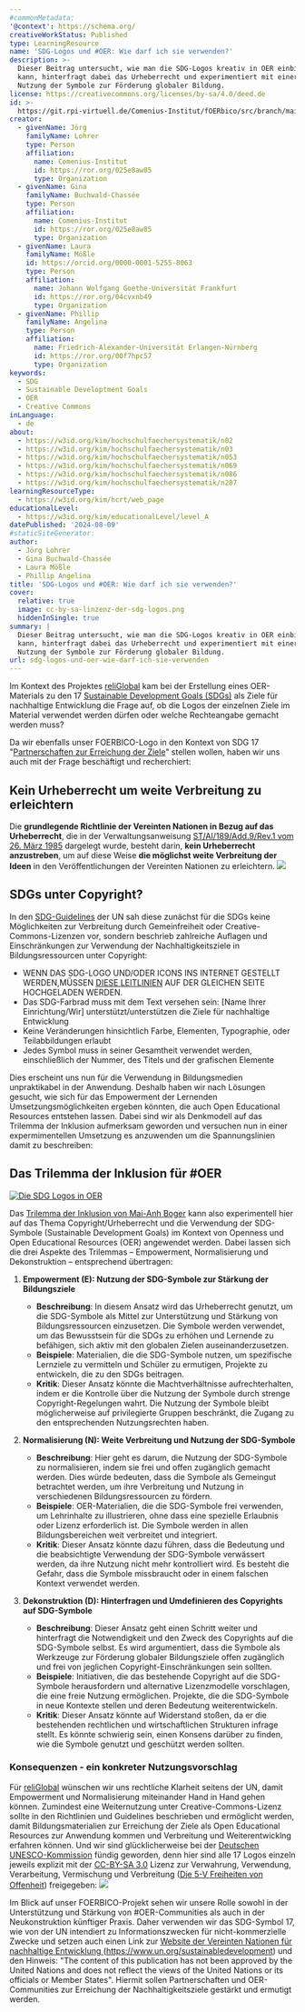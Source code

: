```yaml
---
#commonMetadata:
'@context': https://schema.org/
creativeWorkStatus: Published
type: LearningResource
name: 'SDG-Logos und #OER: Wie darf ich sie verwenden?'
description: >-
  Dieser Beitrag untersucht, wie man die SDG-Logos kreativ in OER einbinden
  kann, hinterfragt dabei das Urheberrecht und experimentiert mit einer freieren
  Nutzung der Symbole zur Förderung globaler Bildung.
license: https://creativecommons.org/licenses/by-sa/4.0/deed.de
id: >-
  https://git.rpi-virtuell.de/Comenius-Institut/fOERbico/src/branch/main/Blog/sdg-logos.md
creator:
  - givenName: Jörg
    familyName: Lohrer
    type: Person
    affiliation:
      name: Comenius-Institut
      id: https://ror.org/025e8aw85
      type: Organization
  - givenName: Gina
    familyName: Buchwald-Chassée
    type: Person
    affiliation:
      name: Comenius-Institut
      id: https://ror.org/025e8aw85
      type: Organization
  - givenName: Laura
    familyName: Mößle
    id: https://orcid.org/0000-0001-5255-8063
    type: Person
    affiliation:
      name: Johann Wolfgang Goethe-Universität Frankfurt
      id: https://ror.org/04cvxnb49
      type: Organization
  - givenName: Phillip
    familyName: Angelina
    type: Person
    affiliation:
      name: Friedrich-Alexander-Universität Erlangen-Nürnberg
      id: https://ror.org/00f7hpc57
      type: Organization
keywords:
  - SDG
  - Sustainable Developtment Goals
  - OER
  - Creative Commons
inLanguage:
  - de
about:
  - https://w3id.org/kim/hochschulfaechersystematik/n02
  - https://w3id.org/kim/hochschulfaechersystematik/n03
  - https://w3id.org/kim/hochschulfaechersystematik/n053
  - https://w3id.org/kim/hochschulfaechersystematik/n069
  - https://w3id.org/kim/hochschulfaechersystematik/n086
  - https://w3id.org/kim/hochschulfaechersystematik/n287
learningResourceType:
  - https://w3id.org/kim/hcrt/web_page
educationalLevel:
  - https://w3id.org/kim/educationalLevel/level_A
datePublished: '2024-08-09'
#staticSiteGenerator:
author:
  - Jörg Lohrer
  - Gina Buchwald-Chassée
  - Laura Mößle
  - Phillip Angelina
title: 'SDG-Logos und #OER: Wie darf ich sie verwenden?'
cover:
  relative: true
  image: cc-by-sa-linzenz-der-sdg-logos.png
  hiddenInSingle: true
summary: |
  Dieser Beitrag untersucht, wie man die SDG-Logos kreativ in OER einbinden
  kann, hinterfragt dabei das Urheberrecht und experimentiert mit einer freieren
  Nutzung der Symbole zur Förderung globaler Bildung.
url: sdg-logos-und-oer-wie-darf-ich-sie-verwenden
---
```


Im Kontext des Projektes [reliGlobal](https://religlobal.org/) kam bei der Erstellung eines OER-Materials zu den 17 [Sustainable Development Goals (SDGs)](https://sdgs.un.org/goals) als Ziele für nachhaltige Entwicklung die Frage auf, ob die Logos der einzelnen Ziele im Material verwendet werden dürfen oder welche Rechteangabe gemacht werden muss?

Da wir ebenfalls unser FOERBICO-Logo in den Kontext von SDG 17 "[Partnerschaften zur Erreichung der Ziele](https://17ziele.de/ziele/17.html)" stellen wollen, haben wir uns auch mit der Frage beschäftigt und recherchiert: 

## Kein Urheberrecht um weite Verbreitung zu erleichtern
Die **grundlegende Richtlinie der Vereinten Nationen in Bezug auf das Urheberrecht**, die in der Verwaltungsanweisung [ST/AI/189/Add.9/Rev.1 vom 26. März 1985](https://en.wikisource.org/wiki/Administrative_Instruction_ST/AI/189/Add.9/Rev.1) dargelegt wurde, besteht darin, **kein Urheberrecht anzustreben**, um auf diese Weise **die möglichst weite Verbreitung der Ideen** in den Veröffentlichungen der Vereinten Nationen zu erleichtern.
![](uno-urheberrecht-grundprinzipien.png)

## SDGs unter Copyright?
In den [SDG-Guidelines](https://www.un.org/sustainabledevelopment/wp-content/uploads/2019/01/SDG_Guidelines_AUG_2019_Final.pdf) der UN sah diese zunächst für die SDGs keine Möglichkeiten zur Verbreitung durch Gemeinfreiheit oder Creative-Commons-Lizenzen vor, sondern beschrieb zahlreiche Auflagen und Einschränkungen zur Verwendung der Nachhaltigkeitsziele in Bildungsressourcen unter Copyright:
- WENN DAS SDG-LOGO UND/ODER ICONS INS INTERNET GESTELLT WERDEN,MÜSSEN [DIESE LEITLINIEN](https://www.un.org/sustainabledevelopment/wp-content/uploads/2019/01/SDG_Guidelines_AUG_2019_Final.pdf) AUF DER GLEICHEN SEITE HOCHGELADEN WERDEN.
- Das SDG-Farbrad muss mit dem Text versehen sein: [Name Ihrer Einrichtung/Wir] unterstützt/unterstützen die Ziele für nachhaltige Entwicklung
- Keine Veränderungen hinsichtlich Farbe, Elementen, Typographie, oder Teilabbildungen erlaubt
- Jedes Symbol muss in seiner Gesamtheit verwendet werden, einschließlich der Nummer, des Titels und der grafischen Elemente

Dies erscheint uns nun für die Verwendung in Bildungsmedien unpraktikabel in der Anwendung. Deshalb haben wir nach Lösungen gesucht, wie sich für das Empowerment der Lernenden Umsetzungsmöglichkeiten ergeben könnten, die auch Open Educational Resources entstehen lassen.
Dabei sind wir als Denkmodell auf das Trilemma der Inklusion aufmerksam geworden und versuchen nun in einer expermimentellen Umsetzung es anzuwenden um die Spannungslinien damit zu beschreiben:

## Das Trilemma der Inklusion für #OER

[![Die SDG Logos in OER](SDG-inklusion-OER-Video_Vorschau.png)](SDG-inklusion-OER-Video.mp4)

Das [Trilemma der Inklusion von Mai-Anh Boger](https://www.inklusion-online.net/index.php/inklusion-online/article/view/413/317) kann also experimentell hier auf das Thema Copyright/Urheberrecht und die Verwendung der SDG-Symbole (Sustainable Development Goals) im Kontext von Openness und Open Educational Resources (OER) angewendet werden. Dabei lassen sich die drei Aspekte des Trilemmas – Empowerment, Normalisierung und Dekonstruktion – entsprechend übertragen:

1. **Empowerment (E): Nutzung der SDG-Symbole zur Stärkung der Bildungsziele**
    - **Beschreibung**: In diesem Ansatz wird das Urheberrecht genutzt, um die SDG-Symbole als Mittel zur Unterstützung und Stärkung von Bildungsressourcen einzusetzen. Die Symbole werden verwendet, um das Bewusstsein für die SDGs zu erhöhen und Lernende zu befähigen, sich aktiv mit den globalen Zielen auseinanderzusetzen.
    - **Beispiele**: Materialien, die die SDG-Symbole nutzen, um spezifische Lernziele zu vermitteln und Schüler zu ermutigen, Projekte zu entwickeln, die zu den SDGs beitragen.
    - **Kritik**: Dieser Ansatz könnte die Machtverhältnisse aufrechterhalten, indem er die Kontrolle über die Nutzung der Symbole durch strenge Copyright-Regelungen wahrt. Die Nutzung der Symbole bleibt möglicherweise auf privilegierte Gruppen beschränkt, die Zugang zu den entsprechenden Nutzungsrechten haben.

2. **Normalisierung (N): Weite Verbreitung und Nutzung der SDG-Symbole**
    - **Beschreibung**: Hier geht es darum, die Nutzung der SDG-Symbole zu normalisieren, indem sie frei und offen zugänglich gemacht werden. Dies würde bedeuten, dass die Symbole als Gemeingut betrachtet werden, um ihre Verbreitung und Nutzung in verschiedenen Bildungsressourcen zu fördern.
    - **Beispiele**: OER-Materialien, die die SDG-Symbole frei verwenden, um Lehrinhalte zu illustrieren, ohne dass eine spezielle Erlaubnis oder Lizenz erforderlich ist. Die Symbole werden in allen Bildungsbereichen weit verbreitet und integriert.
    - **Kritik**: Dieser Ansatz könnte dazu führen, dass die Bedeutung und die beabsichtigte Verwendung der SDG-Symbole verwässert werden, da ihre Nutzung nicht mehr kontrolliert wird. Es besteht die Gefahr, dass die Symbole missbraucht oder in einem falschen Kontext verwendet werden.

3. **Dekonstruktion (D): Hinterfragen und Umdefinieren des Copyrights auf SDG-Symbole**
    - **Beschreibung**: Dieser Ansatz geht einen Schritt weiter und hinterfragt die Notwendigkeit und den Zweck des Copyrights auf die SDG-Symbole selbst. Es wird argumentiert, dass die Symbole als Werkzeuge zur Förderung globaler Bildungsziele offen zugänglich und frei von jeglichen Copyright-Einschränkungen sein sollten.
    - **Beispiele**: Initiativen, die das bestehende Copyright auf die SDG-Symbole herausfordern und alternative Lizenzmodelle vorschlagen, die eine freie Nutzung ermöglichen. Projekte, die die SDG-Symbole in neue Kontexte stellen und deren Bedeutung weiterentwickeln.
    - **Kritik**: Dieser Ansatz könnte auf Widerstand stoßen, da er die bestehenden rechtlichen und wirtschaftlichen Strukturen infrage stellt. Es könnte schwierig sein, einen Konsens darüber zu finden, wie die Symbole genutzt und geschützt werden sollten.

### Konsequenzen - ein konkreter Nutzungsvorschlag
Für [reliGlobal](https://religlobal.org/) wünschen wir uns rechtliche Klarheit seitens der UN, damit Empowerment und Normalisierung miteinander Hand in Hand gehen können. Zumindest eine Weiternutzung unter Creative-Commons-Lizenz sollte in den Richtlinien und Guidelines beschrieben und ermöglicht werden, damit Bildungsmaterialien zur Erreichung der Ziele als Open Educational Resources zur Anwendung kommen und Verbreitung und Weiterentwicklng erfahren können.
Und wir sind glücklicherweise bei der [Deutschen UNESCO-Kommission](https://www.unesco.de/bildung/agenda-bildung-2030/bildung-und-die-sdgs) fündig geworden, denn hier sind alle 17 Logos einzeln jeweils explizit mit der [CC-BY-SA 3.0](https://creativecommons.org/licenses/by-sa/3.0/) Lizenz zur Verwahrung, Verwendung, Verarbeitung, Vermischung und Verbreitung ([Die 5-V Freiheiten von Offenheit](https://open-educational-resources.de/5rs-auf-deutsch/)) freigegeben:
![](cc-by-sa-linzenz-der-sdg-logos.png)

Im Blick auf unser FOERBICO-Projekt sehen wir unsere Rolle sowohl in der Unterstützung und Stärkung von #OER-Communities als auch in der Neukonstruktion künftiger Praxis. Daher verwenden wir das SDG-Symbol 17, wie von der UN intendiert zu Informationszwecken für nicht-kommerzielle Zwecke und setzen auch einen Link zur [Website der Vereinten Nationen für nachhaltige Entwicklung ](https://www.un.org/sustainabledevelopment)(https://www.un.org/sustainabledevelopment) und den Hinweis:
"The content of this publication has not been approved by the United Nations and does not reflect the views of the United Nations or its officials or Member States".
Hiermit sollen Partnerschaften und OER-Communities zur Erreichung der Nachhaltigkeitsziele gestärkt und ermutigt werden.
